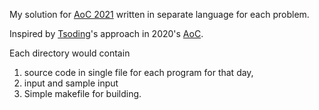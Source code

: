 My solution for [AoC 2021](ventofcode.com/2021/) written in separate
language for each problem.

Inspired by [Tsoding](https://github.com/tsoding)'s approach in 2020's [AoC](https://github.com/tsoding/aoc-2020).

Each directory would contain
1. source code in single file for each program for that day,
2. input and sample input
3. Simple makefile for building.
